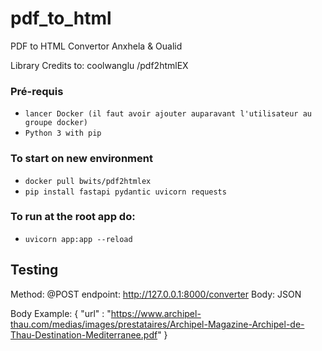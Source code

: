 # pdf_to_html
PDF to HTML Convertor Anxhela &amp; Oualid

Library Credits to:  coolwanglu /pdf2htmlEX




### Pré-requis
- ```lancer Docker (il faut avoir ajouter auparavant l'utilisateur au groupe docker)```
- ```Python 3 with pip```

### To start on new environment
- ```docker pull bwits/pdf2htmlex```
- ```pip install fastapi pydantic uvicorn requests```

### To run at the root app do:

- ```uvicorn app:app --reload```


## Testing

Method: @POST 
endpoint: http://127.0.0.1:8000/converter
Body: JSON

Body Example:
 {
    "url" : "https://www.archipel-thau.com/medias/images/prestataires/Archipel-Magazine-Archipel-de-Thau-Destination-Mediterranee.pdf"
 }
